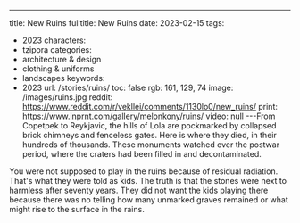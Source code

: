 ---
title: New Ruins
fulltitle: New Ruins
date: 2023-02-15
tags:
- 2023
characters:
- tzipora
categories:
- architecture & design
- clothing & uniforms
- landscapes
keywords:
- 2023
url: /stories/ruins/
toc: false
rgb: 161, 129, 74
image: /images/ruins.jpg
reddit: https://www.reddit.com/r/vekllei/comments/1130lo0/new_ruins/
print: https://www.inprnt.com/gallery/melonkony/ruins/
video: null
---From Copetpek to Reykjavic, the hills of Lola are pockmarked by collapsed brick chimneys and fenceless gates. Here is where they died, in their hundreds of thousands. These monuments watched over the postwar period, where the craters had been filled in and decontaminated.

You were not supposed to play in the ruins because of residual radiation. That's what they were told as kids. The truth is that the stones were next to harmless after seventy years. They did not want the kids playing there because there was no telling how many unmarked graves remained or what might rise to the surface in the rains.